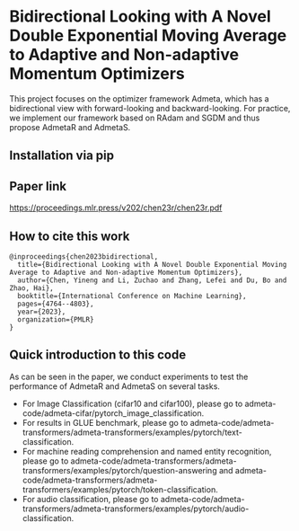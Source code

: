 # Bidirectional Looking with A Novel Double Exponential Moving Average to Adaptive and Non-adaptive Momentum Optimizers
This project focuses on the optimizer framework Admeta, which has a bidirectional view with forward-looking and backward-looking. For practice, we implement our framework based on RAdam and SGDM and thus propose AdmetaR and AdmetaS. 

## Installation via pip

## Paper link
https://proceedings.mlr.press/v202/chen23r/chen23r.pdf
## How to cite this work
```text
@inproceedings{chen2023bidirectional,
  title={Bidirectional Looking with A Novel Double Exponential Moving Average to Adaptive and Non-adaptive Momentum Optimizers},
  author={Chen, Yineng and Li, Zuchao and Zhang, Lefei and Du, Bo and Zhao, Hai},
  booktitle={International Conference on Machine Learning},
  pages={4764--4803},
  year={2023},
  organization={PMLR}
}
```
## Quick introduction to this code
As can be seen in the paper, we conduct experiments to test the performance of AdmetaR and AdmetaS on several tasks. 

- For Image Classification (cifar10 and cifar100), please go to admeta-code/admeta-cifar/pytorch_image_classification.
- For results in GLUE benchmark, please go to admeta-code/admeta-transformers/admeta-transformers/examples/pytorch/text-classification.
- For machine reading comprehension and named entity recognition, please go to admeta-code/admeta-transformers/admeta-transformers/examples/pytorch/question-answering and admeta-code/admeta-transformers/admeta-transformers/examples/pytorch/token-classification.
- For audio classification, please go to admeta-code/admeta-transformers/admeta-transformers/examples/pytorch/audio-classification.
